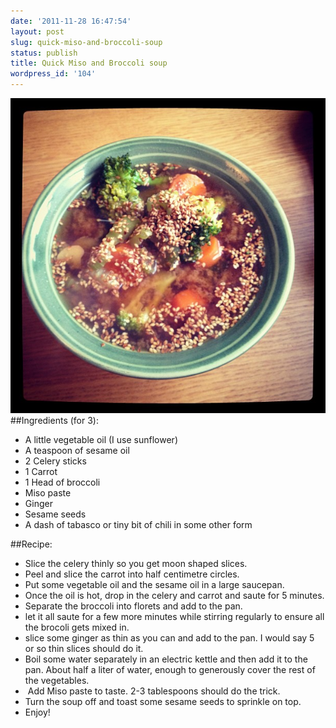 ```yaml
---
date: '2011-11-28 16:47:54'
layout: post
slug: quick-miso-and-broccoli-soup
status: publish
title: Quick Miso and Broccoli soup
wordpress_id: '104'
---
```


![Miso Soup](/images/content/20111128-miso.jpg)
##Ingredients (for 3):
- A little vegetable oil (I use sunflower)
- A teaspoon of sesame oil
- 2 Celery sticks
- 1 Carrot
- 1 Head of broccoli
- Miso paste
- Ginger
- Sesame seeds
- A dash of tabasco or tiny bit of chili in some other form

##Recipe:
- Slice the celery thinly so you get moon shaped slices.
- Peel and slice the carrot into half centimetre circles.
- Put some vegetable oil and the sesame oil in a large saucepan.
- Once the oil is hot, drop in the celery and carrot and saute for 5 minutes.
- Separate the broccoli into florets and add to the pan.
- let it all saute for a few more minutes while stirring regularly to ensure all the brocoli gets mixed in.
- slice some ginger as thin as you can and add to the pan. I would say 5 or so thin slices should do it.
- Boil some water separately in an electric kettle and then add it to the pan. About half a liter of water, enough to generously cover the rest of the vegetables.
-  Add Miso paste to taste. 2-3 tablespoons should do the trick.
- Turn the soup off and toast some sesame seeds to sprinkle on top.
- Enjoy!
